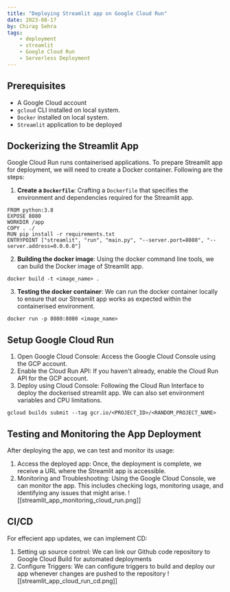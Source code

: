 ```yaml
---
title: "Deploying Streamlit app on Google Cloud Run"
date: 2023-08-17
by: Chirag Sehra
tags: 
    - deployment
    - streamlit
    - Google Cloud Run
    - Serverless Deployment
---
```

## Prerequisites
- A Google Cloud account
- `gcloud` CLI installed on local system.
- `Docker` installed on local system.
- `Streamlit` application to be deployed

## Dockerizing the Streamlit App
Google Cloud Run runs containerised applications. To prepare Streamlit app for deployment, we will need to create a Docker container. Following are the steps:
1. **Create a `Dockerfile`**: Crafting a `Dockerfile` that specifies the environment and dependencies required for the Streamlit app.
```
FROM python:3.8  
EXPOSE 8080  
WORKDIR /app  
COPY . ./  
RUN pip install -r requirements.txt  
ENTRYPOINT ["streamlit", "run", "main.py", "--server.port=8080", "--server.address=0.0.0.0"]
```


2. **Building the docker image**: Using the docker command line tools, we can build the Docker image of Streamlit app.
```
docker build -t <image_name> .
```

3. **Testing the docker container**: We can run the docker container locally to ensure that our Streamlit app works as expected within the containerised environment.
```
docker run -p 8080:8080 <image_name>
```

## Setup Google Cloud Run
1. Open Google Cloud Console: Access the Google Cloud Console using the GCP account.
2. Enable the Cloud Run API: If you haven't already, enable the Cloud Run API for the GCP account.
3. Deploy using Cloud Console: Following the Cloud Run Interface to deploy the dockerised streamlit app. We can also set environment variables and CPU limitations.
```
gcloud builds submit --tag gcr.io/<PROJECT_ID>/<RANDOM_PROJECT_NAME> 
```

## Testing and Monitoring the App Deployment
After deploying the app, we can test and monitor its usage:
1. Access the deployed app: Once, the deployment is complete, we receive a URL where the Streamlit app is accessible.
2. Monitoring and Troubleshooting: Using the Google Cloud Console, we can monitor the app. This includes checking logs, monitoring usage, and identifying any issues that might arise.
![[streamlit_app_monitoring_cloud_run.png]]

## CI/CD
For effecient app updates, we can implement CD:
1. Setting up source control: We can link our Github code repository to Google Cloud Build for automated deployments
2. Configure Triggers: We can configure triggers to build and deploy our app whenever changes are pushed to the repository
![[streamlit_app_cloud_run_cd.png]]